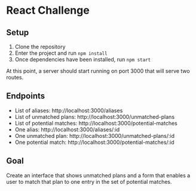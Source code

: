 # React Challenge

## Setup
1. Clone the repository
2. Enter the project and run `npm install`
3. Once dependencies have been installed, run `npm start`

At this point, a server should start running on port 3000 that will serve two
routes.

## Endpoints
- List of aliases: http://localhost:3000/aliases
- List of unmatched plans: http://localhost:3000/unmatched-plans
- List of potential matches: http://localhost:3000/potential-matches
- One alias: http://localhost:3000/aliases/:id
- One unmatched plan: http://localhost:3000/unmatched-plans/:id
- One potential match: http://localhost:3000/potential-matches/:id

## Goal
Create an interface that shows unmatched plans and a form that enables a user
to match that plan to one entry in the set of potential matches.
